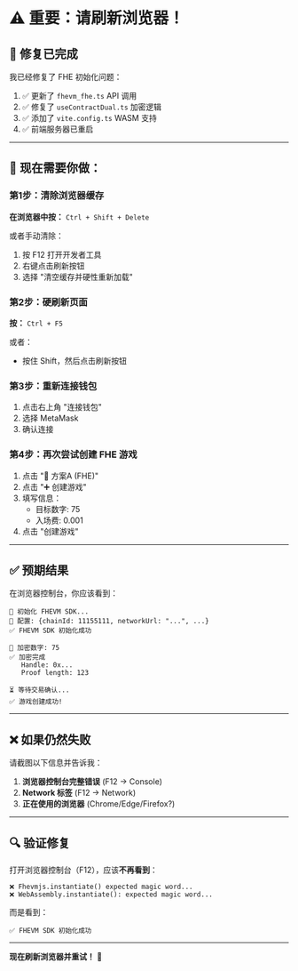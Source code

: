# ⚠️ 重要：请刷新浏览器！

## 🔧 修复已完成

我已经修复了 FHE 初始化问题：

1. ✅ 更新了 `fhevm_fhe.ts` API 调用
2. ✅ 修复了 `useContractDual.ts` 加密逻辑
3. ✅ 添加了 `vite.config.ts` WASM 支持
4. ✅ 前端服务器已重启

---

## 🚀 现在需要你做：

### 第1步：清除浏览器缓存

**在浏览器中按：** `Ctrl + Shift + Delete`

或者手动清除：
1. 按 F12 打开开发者工具
2. 右键点击刷新按钮
3. 选择 "清空缓存并硬性重新加载"

### 第2步：硬刷新页面

**按：** `Ctrl + F5`

或者：
- 按住 Shift，然后点击刷新按钮

### 第3步：重新连接钱包

1. 点击右上角 "连接钱包"
2. 选择 MetaMask
3. 确认连接

### 第4步：再次尝试创建 FHE 游戏

1. 点击 "🔐 方案A (FHE)"
2. 点击 "➕ 创建游戏"
3. 填写信息：
   - 目标数字: 75
   - 入场费: 0.001
4. 点击 "创建游戏"

---

## ✅ 预期结果

在浏览器控制台，你应该看到：

```
🔧 初始化 FHEVM SDK...
📡 配置: {chainId: 11155111, networkUrl: "...", ...}
✅ FHEVM SDK 初始化成功

🔐 加密数字: 75
✅ 加密完成
   Handle: 0x...
   Proof length: 123

⏳ 等待交易确认...
✅ 游戏创建成功!
```

---

## ❌ 如果仍然失败

请截图以下信息并告诉我：

1. **浏览器控制台完整错误** (F12 → Console)
2. **Network 标签** (F12 → Network)
3. **正在使用的浏览器** (Chrome/Edge/Firefox?)

---

## 🔍 验证修复

打开浏览器控制台（F12），应该**不再看到**：

```
❌ Fhevmjs.instantiate() expected magic word...
❌ WebAssembly.instantiate(): expected magic word...
```

而是看到：

```
✅ FHEVM SDK 初始化成功
```

---

**现在刷新浏览器并重试！** 🚀


